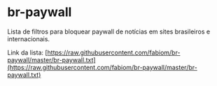 # br-paywall
Lista de filtros para bloquear paywall de notícias em sites brasileiros e internacionais.

Link da lista: [https://raw.githubusercontent.com/fabiom/br-paywall/master/br-paywall.txt](https://raw.githubusercontent.com/fabiom/br-paywall/master/br-paywall.txt)
